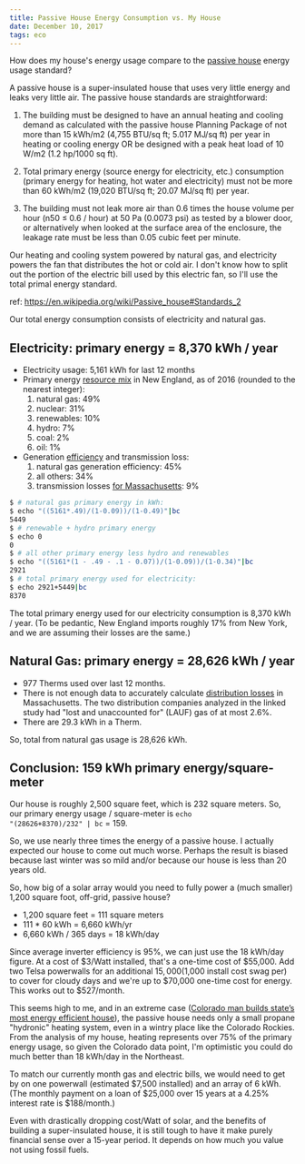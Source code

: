 ```yaml
---
title: Passive House Energy Consumption vs. My House
date: December 10, 2017
tags: eco
---
```


How does my house's energy usage compare to the
[passive house](https://en.wikipedia.org/wiki/Passive_house) energy
usage standard?

A passive house is a super-insulated house that uses very little energy
and leaks very little air.  The passive house standards are
straightforward:

1. The building must be designed to have an annual heating and
cooling demand as calculated with the passive house Planning Package
of not more than 15 kWh/m2 (4,755 BTU/sq ft; 5.017 MJ/sq ft) per
year in heating or cooling energy OR be designed with a peak heat
load of 10 W/m2 (1.2 hp/1000 sq ft).

2. Total primary energy (source energy for electricity, etc.)
consumption (primary energy for heating, hot water and electricity)
must not be more than 60 kWh/m2 (19,020 BTU/sq ft; 20.07 MJ/sq ft)
per year.

3. The building must not leak more air than 0.6 times the house
volume per hour (n50 ≤ 0.6 / hour) at 50 Pa (0.0073 psi) as tested
by a blower door, or alternatively when looked at the surface area
of the enclosure, the leakage rate must be less than 0.05 cubic
feet per minute.

Our heating and cooling system powered by natural gas, and electricity
powers the fan that distributes the hot or cold air.  I don't know
how to split out the portion of the electric bill used by this
electric fan, so I'll use the total primal energy standard.

ref: <https://en.wikipedia.org/wiki/Passive_house#Standards_2>

Our total energy consumption consists of electricity and natural gas.

## Electricity: primary energy = 8,370 kWh / year

* Electricity usage: 5,161 kWh for last 12 months
* Primary energy [resource mix](https://www.iso-ne.com/about/key-stats/resource-mix) in New England, as of 2016 (rounded to the nearest integer):
    1. natural gas: 49%
    2. nuclear: 31%
    3. renewables: 10%
    4. hydro: 7%
    5. coal: 2%
    6. oil: 1%
* Generation [efficiency](http://insideenergy.org/2015/11/06/lost-in-transmission-how-much-electricity-disappears-between-a-power-plant-and-your-plug/) and transmission loss:
    1. natural gas generation efficiency: 45%
    2. all others: 34%
    3. transmission losses [for Massachusetts](http://insideenergy.org/2015/11/06/electricity-losses-state-by-state-interactive/): 9%


```bash
$ # natural gas primary energy in kWh:
$ echo "((5161*.49)/(1-0.09))/(1-0.49)"|bc
5449
$ # renewable + hydro primary energy
$ echo 0
0
$ # all other primary energy less hydro and renewables
$ echo "((5161*(1 - .49 - .1 - 0.07))/(1-0.09))/(1-0.34)"|bc
2921
$ # total primary energy used for electricity:
$ echo 2921+5449|bc
8370
```

The total primary energy used for our electricity consumption is 8,370 kWh / year.  (To be pedantic, New England imports roughly 17% from New York, and we are assuming their losses are the same.)

## Natural Gas: primary energy = 28,626 kWh / year


* 977 Therms used over last 12 months.
* There is not enough data to accurately calculate [distribution losses](http://www.mass.gov/eea/docs/dpu/gas/icf-lauf-report.pdf) in Massachusetts.  The two distribution companies analyzed in the linked study had "lost and unaccounted for" (LAUF) gas of at most 2.6%.
* There are 29.3 kWh in a Therm.

So, total  from natural gas usage is 28,626 kWh.

## Conclusion: 159 kWh primary energy/square-meter

Our house is roughly 2,500 square feet, which is 232 square meters.  So, our primary energy usage / square-meter is <code>echo "(28626+8370)/232" | bc</code> = 159.

So, we use nearly three times the energy of a passive house.  I actually expected our house to come out much worse.  Perhaps the result is biased because last winter was so mild and/or because our house is less than 20 years old.

So, how big of a solar array would you need to fully power a (much smaller) 1,200 square foot, off-grid, passive house?

* 1,200 square feet = 111 square meters
* 111 * 60 kWh = 6,660 kWh/yr
* 6,660 kWh / 365 days = 18 kWh/day

Since average inverter efficiency is 95%, we can just use the 18 kWh/day figure.  At a cost of $3/Watt installed, that's a one-time cost of $55,000.  Add two Telsa powerwalls for an additional $15,000 ($1,000 install cost swag per) to cover for cloudy days and we're up to $70,000 one-time cost for energy.  This works out to $527/month.

This seems high to me, and in an extreme case ([Colorado man builds state’s most energy efficient house](https://inhabitat.com/colorado-man-single-handedly-builds-states-most-energy-efficient-house/)), the passive house needs only a small propane "hydronic" heating system, even in a wintry place like the Colorado Rockies.  From the analysis of my house, heating represents over 75% of the primary energy usage, so given the Colorado data point, I'm optimistic you could do much better than 18 kWh/day in the Northeast.

To match our currently month gas and electric bills, we would need to get by on one powerwall (estimated $7,500 installed) and an array of 6 kWh.  (The monthly payment on a loan of $25,000 over 15 years at a 4.25% interest rate is $188/month.)

Even with drastically dropping cost/Watt of solar, and the benefits of building a super-insulated house, it is still tough to have it make purely financial sense over a 15-year period.  It depends on how much you value not using fossil fuels.




